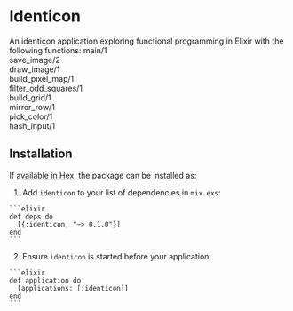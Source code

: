 # Identicon

An identicon application exploring functional programming in Elixir with the following functions:
main/1  
save_image/2  
draw_image/1  
build_pixel_map/1  
filter_odd_squares/1  
build_grid/1  
mirror_row/1  
pick_color/1  
hash_input/1  

## Installation

If [available in Hex](https://hex.pm/docs/publish), the package can be installed as:

  1. Add `identicon` to your list of dependencies in `mix.exs`:

    ```elixir
    def deps do
      [{:identicon, "~> 0.1.0"}]
    end
    ```

  2. Ensure `identicon` is started before your application:

    ```elixir
    def application do
      [applications: [:identicon]]
    end
    ```

